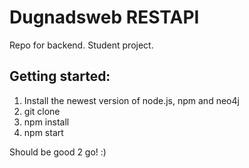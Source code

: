 # Dugnadsweb RESTAPI

Repo for backend. Student project.


## Getting started:

1. Install the newest version of node.js, npm and neo4j
2. git clone
3. npm install
4. npm start

Should be good 2 go! :)
